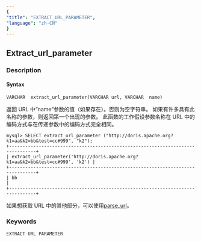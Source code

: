 ```yaml
---
{
"title": "EXTRACT_URL_PARAMETER",
"language": "zh-CN"
}
---
```


<!-- 
Licensed to the Apache Software Foundation (ASF) under one
or more contributor license agreements.  See the NOTICE 
file
distributed with this work for additional information
regarding copyright ownership.  The ASF licenses this file
to you under the Apache License, Version 2.0 (the
"License"); you may not use this file except in compliance
with the License.  You may obtain a copy of the License at

  http://www.apache.org/licenses/LICENSE-2.0

Unless required by applicable law or agreed to in writing,
software distributed under the License is distributed on 
an
"AS IS" BASIS, WITHOUT WARRANTIES OR CONDITIONS OF ANY
KIND, either express or implied.  See the License for the
specific language governing permissions and limitations
under the License.
-->

## Extract_url_parameter
### Description
#### Syntax

`VARCHAR  extract_url_parameter(VARCHAR url, VARCHAR  name)`


返回 URL 中“name”参数的值（如果存在）。否则为空字符串。
如果有许多具有此名称的参数，则返回第一个出现的参数。
此函数的工作假设参数名称在 URL 中的编码方式与在传递参数中的编码方式完全相同。

```
mysql> SELECT extract_url_parameter ("http://doris.apache.org?k1=aa&k2=bb&test=cc#999", "k2");
+--------------------------------------------------------------------------------+
| extract_url_parameter('http://doris.apache.org?k1=aa&k2=bb&test=cc#999', 'k2') |
+--------------------------------------------------------------------------------+
| bb                                                                             |
+--------------------------------------------------------------------------------+
```

如果想获取 URL 中的其他部分，可以使用[parse_url](./parse_url.md)。

### Keywords
    EXTRACT URL PARAMETER
